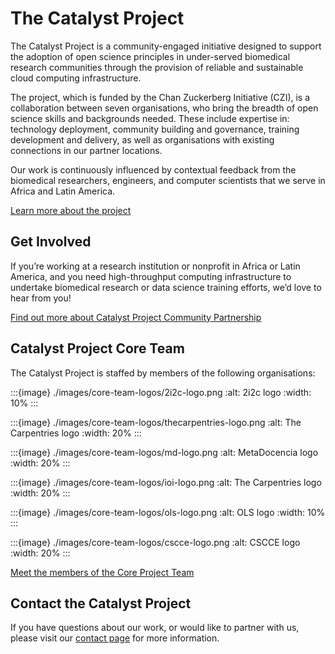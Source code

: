 # The Catalyst Project

The Catalyst Project is a community-engaged initiative designed to support the adoption of open science principles in under-served biomedical research communities through the provision of reliable and sustainable cloud computing infrastructure. 

The project, which is funded by the Chan Zuckerberg Initiative (CZI), is a collaboration between  seven organisations, who bring the  breadth of open science skills and backgrounds needed. These include expertise in: technology deployment, community building and governance, training development and delivery, as well as organisations with  existing connections in our partner locations. 

Our work is continuously influenced by contextual feedback from the biomedical researchers, engineers, and computer scientists that we serve in Africa and Latin America. 

[Learn more about the project](./about/about.md)

## Get Involved

If you’re working at a research institution or nonprofit in Africa or Latin America, and you need high-throughput computing infrastructure to undertake biomedical research or data science training efforts, we’d love to hear from you!

[Find out more about Catalyst Project Community Partnership](./about/community-partnership.md)

## Catalyst Project Core Team

The Catalyst Project is staffed by members of the following organisations: 

:::{image} ./images/core-team-logos/2i2c-logo.png
:alt: 2i2c logo
:width: 10%
:::

:::{image} ./images/core-team-logos/thecarpentries-logo.png
:alt: The Carpentries logo
:width: 20%
:::

:::{image} ./images/core-team-logos/md-logo.png
:alt: MetaDocencia logo
:width: 20%
:::

:::{image} ./images/core-team-logos/ioi-logo.png
:alt: The Carpentries logo
:width: 20%
:::

:::{image} ./images/core-team-logos/ols-logo.png
:alt: OLS logo
:width: 10%
:::

:::{image} ./images/core-team-logos/cscce-logo.png
:alt: CSCCE logo
:width: 20%
:::

[Meet the members of the Core Project Team](./about/team.md)

## Contact the Catalyst Project

If you have questions about our work, or would like to partner with us, please visit our [contact page](./about/contact.md) for more information. 